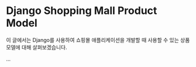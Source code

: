 # Django Shopping Mall Product Model

이 글에서는 Django를 사용하여 쇼핑몰 애플리케이션을 개발할 때 사용할 수 있는 상품 모델에 대해 살펴보겠습니다.

...